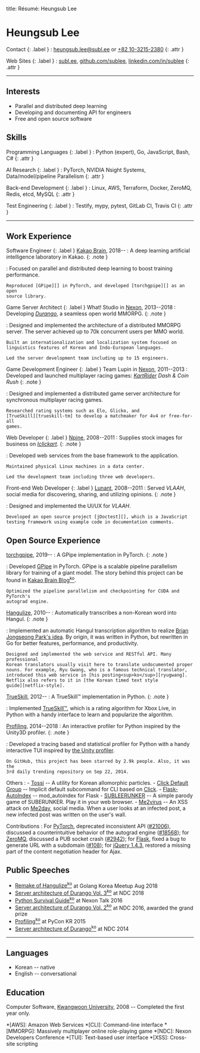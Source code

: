 title: Résumé: Heungsub Lee

Heungsub Lee
============

Contact {: .label }
: [heungsub.lee@subl.ee](mailto:heungsub.lee@subl.ee)
  or
  [+82 10-3215-2380](sms:821032152380)
  {: .attr }

Web Sites {: .label }
: [subl.ee](/),
  [github.com/sublee](https://github.com/sublee),
  [linkedin.com/in/sublee](https://linkedin.com/in/sublee)
  {: .attr }

---

Interests
---------

- Parallel and distributed deep learning
- Developing and documenting API for engineers
- Free and open source software

Skills
------

Programming Languages {: .label }
: Python (expert), Go, JavaScript, Bash, C#
  {: .attr }

AI Research {: .label }
: PyTorch, NVIDIA Nsight Systems, Data/model/pipeline Parallelism
  {: .attr }

Back-end Development {: .label }
: Linux, AWS, Terraform, Docker, ZeroMQ, Redis, etcd, MySQL
  {: .attr }

Test Engineering {: .label }
: Testify, mypy, pytest, GitLab CI, Travis CI
  {: .attr }

---

Work Experience
---------------

Software Engineer {: .label }
[Kakao Brain][kakaobrain], 2018--
:   A deep learning artificial intelligence laboratory in Kakao.
    {: .note }

:   Focused on parallel and distributed deep learning to boost training
    performance.

    Reproduced [GPipe][] in PyTorch, and developed [torchgpipe][] as an open
    source library.

[kakaobrain]: https://kakaobrain.com/
[gpipe]: https://arxiv.org/abs/1811.06965
[torchgpipe]: https://github.com/kakaobrain/torchgpipe

Game Server Architect {: .label }
What! Studio in [Nexon][], 2013--2018
:   Developing <cite>[Durango][]</cite>, a seamless open world MMORPG.
    {: .note }

:   Designed and implemented the architecture of a distributed MMORPG server.
    The server achieved up to 70k concurrent users per MMO world.

    Built an internationalization and localization system focused on
    linguistics features of Korean and Indo-European languages.

    Led the server development team including up to 15 engineers.

[nexon]: https://company.nexon.com/eng
[durango]: http://durango.nexon.com/

Game Development Engineer {: .label }
Team Lupin in [Nexon][], 2011--2013
:   Developed and launched multiplayer racing games: <cite>[KartRider][] Dash &
    Coin Rush</cite>
    {: .note }

:   Designed and implemented a distributed game server architecture for
    synchronous multiplayer racing games.

    Researched rating systems such as Elo, Glicko, and
    [TrueSkill][trueskill-tm] to develop a matchmaker for 4v4 or free-for-all
    games.

[nexon]: https://company.nexon.com/eng
[kartrider]: http://kart.nexon.com/
[trueskill-tm]: http://research.microsoft.com/en-us/projects/trueskill/

Web Developer {: .label }
[Npine][], 2008--2011
:   Supplies stock images for business on <cite>[Iclickart][]</cite>.
    {: .note }

:   Developed web services from the base framework to the application.

    Maintained physical Linux machines in a data center.

    Led the development team including three web developers.

[npine]: http://en.npine.com/
[iclickart]: http://iclickart.co.kr/

Front-end Web Developer {: .label }
[Lunant][], 2008--2011
:   Served <cite>VLAAH</cite>, social media for discovering, sharing, and
    utilizing opinions.
    {: .note }

:   Designed and implemented the UI/UX for <cite>VLAAH</cite>.

    Developed an open source project [jDoctest][], which is a JavaScript
    testing framework using example code in documentation comments.

[lunant]: http://lunant.net/
[jdoctest]: https://lunant.github.com/jdoctest

Open Source Experience
----------------------

[torchgpipe][], 2019--
:   A GPipe implementation in PyTorch.
    {: .note }

:   Developed [GPipe][] in PyTorch. GPipe is a scalable pipeline parallelism
    library for training of a giant model. The story behind this project can be
    found in [Kakao Brain Blog<sup>ko</sup>][torchgpipe-blog].

    Optimized the pipeline parallelism and checkpointing for CUDA and PyTorch's
    autograd engine.

[torchgpipe]: https://github.com/kakaobrain/torchgpipe
[gpipe]: https://arxiv.org/abs/1811.06965
[torchgpipe-blog]: https://kakaobrain.com/blog/66

[Hangulize][], 2010--
:   Automatically transcribes a non-Korean word into Hangul.
    {: .note }

:   Implemented an automatic Hangul transcription algorithm to realize [Brian
    Jongseong Park's idea][hangulize-idea]. By origin, it was written in
    Python, but rewritten in Go for better features, performance, and
    productivity.

    Designed and implemented the web service and RESTful API. Many professional
    Korean translators usually visit here to translate undocumented proper
    nouns. For example, Ryu Gwang, who is a famous technical translator,
    introduced this web service in [his posting<sup>ko</sup>][ryugwang].
    Netflix also refers to it in [the Korean timed text style
    guide][netflix-style].

[hangulize]: https://hangulize.org/
[hangulize-idea]: http://iceager.egloos.com/2610028
[ryugwang]: http://occamsrazr.net/tt/351
[netflix-style]: https://partnerhelp.netflixstudios.com/hc/en-us/articles/216001127-Korean-Timed-Text-Style-Guide

[TrueSkill][trueskill], 2012--
:   A TrueSkill™ implementation in Python.
    {: .note }

:   Implemented [TrueSkill™][trueskill-tm], which is a rating algorithm for
    Xbox Live, in Python with a handy interface to learn and popularize the
    algorithm.

[trueskill]: https://trueskill.org/
[trueskill-tm]: http://research.microsoft.com/en-us/projects/trueskill/

[Profiling][], 2014--2018
:   An interactive profiler for Python inspired by the Unity3D profiler.
    {: .note }

:   Developed a tracing based and statistical profiler for Python with a handy
    interactive TUI inspired by [the Unity profiler][unity-profiler].

    On GitHub, this project has been starred by 2.9k people. Also, it was the
    3rd daily trending repository on Sep 22, 2014.

[profiling]: https://github.com/what-studio/profiling
[unity-profiler]: https://docs.unity3d.com/Manual/ProfilerWindow.html

Others
:   - [Tossi][] -- A utility for Korean allomorphic particles.
    - [Click Default Group][click-default-group] -- Implicit default subcommand
                                                    for CLI based on [Click][].
    - [Flask-AutoIndex][] -- mod_autoindex for Flask
    - [SUBLEERUNKER][] -- A simple parody game of SUBERUNKER. Play it in your
                          web browser.
    - [Me2virus][] -- An XSS attack on [Me2day][], social media. When a user
                      looks at an infected post, a new infected post was
                      written on the user's wall.

[tossi]: https://github.com/what-studio/tossi
[click-default-group]: https://github.com/click-contrib/click-default-group
[click]: https://click.palletsprojects.com/
[flask-autoindex]: http://pythonhosted.org/Flask-AutoIndex
[subleerunker]: /runker/
[me2virus]: https://github.com/sublee/me2virus
[me2day]: https://en.wikipedia.org/wiki/Me2day

Contributions
:   For [PyTorch][],
        deprecated inconsistent API ([#21006][pytorch#21006]),
        discussed a counterintuitive behavior of the autograd engine
        ([#18568][pytorch#18568]);
    for [ZeroMQ][],
        discussed a PUB socket crash ([#2942][zeromq#2942]);
    for [Flask][],
        fixed a bug to generate URL with a subdomain ([#108][flask#108]);
    for [jQuery 1.4.3][jquery-143],
        restored a missing part of the content negotiation header for Ajax.

[pytorch]:       https://pytorch.org/
[pytorch#21006]: https://github.com/pytorch/pytorch/pull/21006
[pytorch#18568]: https://github.com/pytorch/pytorch/pull/18568
[zeromq]:        http://zeromq.org/
[zeromq#2942]:   https://github.com/zeromq/libzmq/issues/2942
[flask]:         http://flask.pocoo.org/
[flask#108]:     https://github.com/pallets/flask/issues/108
[jquery-143]:    https://blog.jquery.com/2010/10/16/jquery-143-released/

Public Speeches
---------------

- [Remake of Hangulize<sup>ko</sup>][gokr1808] at Golang Korea Meetup Aug 2018
- [Server architecture of Durango Vol. 3<sup>ko</sup>][ndc18] at NDC 2018
- [Python Survival Guide<sup>ko</sup>][nxtk16] at Nexon Talk 2016
- [Server architecture of Durango Vol. 2<sup>ko</sup>][ndc16] at NDC 2016,
  awarded the grand prize
- [Profiling<sup>ko</sup>][pycon15] at PyCon KR 2015
- [Server architecture of Durango<sup>ko</sup>][ndc14] at NDC 2014

[ndc18]: https://subl.ee/~ndc18
[ndc16]: https://subl.ee/~ndc16
[ndc14]: https://subl.ee/~ndc14

[gokr1808]: https://subl.ee/~gokr1808
[nxtk16]:   https://subl.ee/~nxtk16
[pycon15]:  https://subl.ee/~pycon15

---

Languages
---------

- Korean -- native
- English -- conversational

Education
---------

Computer Software, [Kwangwoon University][kw], 2008
-- Completed the first year only.

[kw]: http://www.kw.ac.kr/

<!-- abbrs -->
*[AWS]: Amazon Web Services
*[CLI]: Command-line interface
*[MMORPG]: Massively multiplayer online role-playing game
*[NDC]: Nexon Developers Conference
*[TUI]: Text-based user interface
*[XSS]: Cross-site scripting
